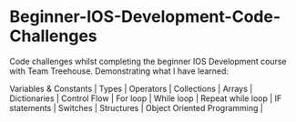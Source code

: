# Beginner-IOS-Development-Code-Challenges
Code challenges whilst completing the beginner IOS Development course with Team Treehouse.
Demonstrating what I have learned:

Variables & Constants | 
Types | 
Operators | 
Collections |
Arrays |
Dictionaries |
Control Flow |
For loop |
While loop |
Repeat while loop |
IF statements |
Switches |
Structures |
Object Oriented Programming |
